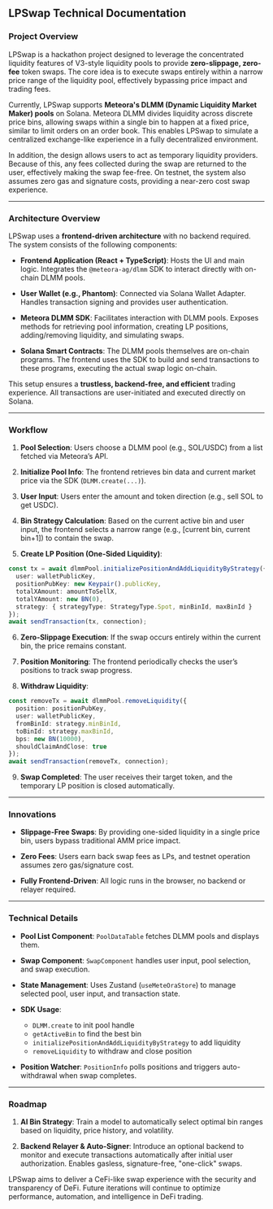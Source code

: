 ## LPSwap Technical Documentation

### Project Overview

LPSwap is a hackathon project designed to leverage the concentrated liquidity features of V3-style liquidity pools to provide **zero-slippage, zero-fee** token swaps. The core idea is to execute swaps entirely within a narrow price range of the liquidity pool, effectively bypassing price impact and trading fees.

Currently, LPSwap supports **Meteora's DLMM (Dynamic Liquidity Market Maker) pools** on Solana. Meteora DLMM divides liquidity across discrete price bins, allowing swaps within a single bin to happen at a fixed price, similar to limit orders on an order book. This enables LPSwap to simulate a centralized exchange-like experience in a fully decentralized environment.

In addition, the design allows users to act as temporary liquidity providers. Because of this, any fees collected during the swap are returned to the user, effectively making the swap fee-free. On testnet, the system also assumes zero gas and signature costs, providing a near-zero cost swap experience.

---

### Architecture Overview

LPSwap uses a **frontend-driven architecture** with no backend required. The system consists of the following components:

* **Frontend Application (React + TypeScript)**: Hosts the UI and main logic. Integrates the `@meteora-ag/dlmm` SDK to interact directly with on-chain DLMM pools.

* **User Wallet (e.g., Phantom)**: Connected via Solana Wallet Adapter. Handles transaction signing and provides user authentication.

* **Meteora DLMM SDK**: Facilitates interaction with DLMM pools. Exposes methods for retrieving pool information, creating LP positions, adding/removing liquidity, and simulating swaps.

* **Solana Smart Contracts**: The DLMM pools themselves are on-chain programs. The frontend uses the SDK to build and send transactions to these programs, executing the actual swap logic on-chain.

This setup ensures a **trustless, backend-free, and efficient** trading experience. All transactions are user-initiated and executed directly on Solana.

---

### Workflow

1. **Pool Selection**: Users choose a DLMM pool (e.g., SOL/USDC) from a list fetched via Meteora’s API.

2. **Initialize Pool Info**: The frontend retrieves bin data and current market price via the SDK (`DLMM.create(...)`).

3. **User Input**: Users enter the amount and token direction (e.g., sell SOL to get USDC).

4. **Bin Strategy Calculation**: Based on the current active bin and user input, the frontend selects a narrow range (e.g., \[current bin, current bin+1]) to contain the swap.

5. **Create LP Position (One-Sided Liquidity)**:

```ts
const tx = await dlmmPool.initializePositionAndAddLiquidityByStrategy({
  user: walletPublicKey,
  positionPubKey: new Keypair().publicKey,
  totalXAmount: amountToSellX,
  totalYAmount: new BN(0),
  strategy: { strategyType: StrategyType.Spot, minBinId, maxBinId }
});
await sendTransaction(tx, connection);
```

6. **Zero-Slippage Execution**: If the swap occurs entirely within the current bin, the price remains constant.

7. **Position Monitoring**: The frontend periodically checks the user’s positions to track swap progress.

8. **Withdraw Liquidity**:

```ts
const removeTx = await dlmmPool.removeLiquidity({
  position: positionPubKey,
  user: walletPublicKey,
  fromBinId: strategy.minBinId,
  toBinId: strategy.maxBinId,
  bps: new BN(10000),
  shouldClaimAndClose: true
});
await sendTransaction(removeTx, connection);
```

9. **Swap Completed**: The user receives their target token, and the temporary LP position is closed automatically.

---

### Innovations

* **Slippage-Free Swaps**: By providing one-sided liquidity in a single price bin, users bypass traditional AMM price impact.

* **Zero Fees**: Users earn back swap fees as LPs, and testnet operation assumes zero gas/signature cost.

* **Fully Frontend-Driven**: All logic runs in the browser, no backend or relayer required.

---

### Technical Details

* **Pool List Component**: `PoolDataTable` fetches DLMM pools and displays them.
* **Swap Component**: `SwapComponent` handles user input, pool selection, and swap execution.
* **State Management**: Uses Zustand (`useMeteOraStore`) to manage selected pool, user input, and transaction state.
* **SDK Usage**:

  * `DLMM.create` to init pool handle
  * `getActiveBin` to find the best bin
  * `initializePositionAndAddLiquidityByStrategy` to add liquidity
  * `removeLiquidity` to withdraw and close position
* **Position Watcher**: `PositionInfo` polls positions and triggers auto-withdrawal when swap completes.

---

### Roadmap

1. **AI Bin Strategy**: Train a model to automatically select optimal bin ranges based on liquidity, price history, and volatility.

2. **Backend Relayer & Auto-Signer**: Introduce an optional backend to monitor and execute transactions automatically after initial user authorization. Enables gasless, signature-free, "one-click" swaps.

LPSwap aims to deliver a CeFi-like swap experience with the security and transparency of DeFi. Future iterations will continue to optimize performance, automation, and intelligence in DeFi trading.
